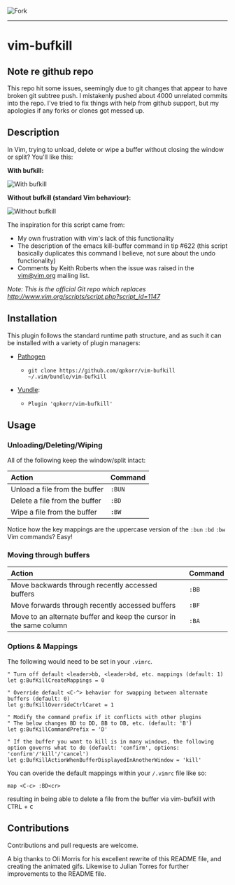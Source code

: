 ![Fork](https://user-images.githubusercontent.com/300146/103725503-a6105680-5026-11eb-8720-a8fabce1ed95.png)

---

# vim-bufkill

## Note re github repo

This repo hit some issues, seemingly due to git changes that appear to have broken git subtree push. I mistakenly pushed about 4000 unrelated commits into the repo.  I've tried to fix things with help from github support, but my apologies if any forks or clones got messed up.

## Description

In Vim, trying to unload, delete or wipe a buffer without closing the window or split? You'll like this:

**With bufkill:**

![With bufkill](https://cloud.githubusercontent.com/assets/9512444/10005557/c1c41cc0-60af-11e5-85cc-39503efc7cad.gif)

**Without bufkill (standard Vim behaviour):**

![Without bufkill](https://cloud.githubusercontent.com/assets/9512444/10005696/9fb99f3c-60b0-11e5-9f97-793de9956959.gif)

The inspiration for this script came from:
 * My own frustration with vim's lack of this functionality
 * The description of the emacs kill-buffer command in tip #622 (this script basically duplicates this command I believe, not sure about the undo functionality)
 * Comments by Keith Roberts when the issue was raised in the vim@vim.org mailing list.

*Note: This is the official Git repo which replaces http://www.vim.org/scripts/script.php?script_id=1147*

## Installation

This plugin follows the standard runtime path structure, and as such it can be installed with a variety of plugin managers:

  * [Pathogen][1]
    * `git clone https://github.com/qpkorr/vim-bufkill ~/.vim/bundle/vim-bufkill`

  * [Vundle][2]:
    * `Plugin 'qpkorr/vim-bufkill'`

## Usage

### Unloading/Deleting/Wiping

All of the following keep the window/split intact:

|Action|Command|
|:-----|:------|
|Unload a file from the buffer|`:BUN`|
|Delete a file from the buffer|`:BD`|
|Wipe a file from the buffer|`:BW`|

Notice how the key mappings are the uppercase version of the `:bun` `:bd` `:bw` Vim commands? Easy!

### Moving through buffers

|Action|Command|
|:-----|:------|
|Move backwards through recently accessed buffers|`:BB`|
|Move forwards through recently accessed buffers|`:BF`|
|Move to an alternate buffer and keep the cursor in the same column|`:BA`|

### Options & Mappings

The following would need to be set in your `.vimrc`.

```viml
" Turn off default <leader>bb, <leader>bd, etc. mappings (default: 1)
let g:BufKillCreateMappings = 0

" Override default <C-^> behavior for swapping between alternate buffers (default: 0)
let g:BufKillOverrideCtrlCaret = 1

" Modify the command prefix if it conflicts with other plugins
" The below changes BD to DD, BB to DB, etc. (default: 'B')
let g:BufKillCommandPrefix = 'D'

" If the buffer you want to kill is in many windows, the following option governs what to do (default: 'confirm', options: 'confirm'/'kill'/'cancel')
let g:BufKillActionWhenBufferDisplayedInAnotherWindow = 'kill'
```

You can overide the default mappings within your `/.vimrc` file like so:

```viml
map <C-c> :BD<cr>
```

resulting in being able to delete a file from the buffer via vim-bufkill with <kbd>CTRL</kbd> + <kbd>c</kbd>

## Contributions

Contributions and pull requests are welcome.

A big thanks to Oli Morris for his excellent rewrite of this README file, and creating the animated gifs.
Likewise to Julian Torres for further improvements to the README file.

[1]: https://github.com/tpope/vim-pathogen
[2]: https://github.com/gmarik/vundle
